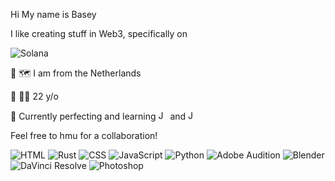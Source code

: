 Hi My name is Basey

I like creating stuff in Web3, specifically on<p align="left"> <img src="https://img.shields.io/badge/Solana-3A4CF6?style=for-the-badge&logo=solana&logoColor=white" alt="Solana" /></p>

🔹 🗺️ I am from the Netherlands

🔹 🖐🏼 22 y/o

🔹 Currently perfecting and learning <img src="https://raw.githubusercontent.com/danielcranney/readme-generator/main/public/icons/skills/javascript-colored.svg" alt="JS" style="width: 15px; height: 15px;" />
 and <img src="https://raw.githubusercontent.com/danielcranney/readme-generator/main/public/icons/skills/rust-colored.svg" alt="JS" style="width: 15px; height: 15px;" />

Feel free to hmu for a collaboration!

<p align="left">
  <!-- HTML -->
  <img src="https://img.shields.io/badge/HTML5-E34F26?style=flat-square&logo=html5&logoColor=white" alt="HTML" />
  <!-- Rust -->
  <img src="https://img.shields.io/badge/Rust-000000?style=flat-square&logo=rust&logoColor=white" alt="Rust" />
  <!-- CSS -->
  <img src="https://img.shields.io/badge/CSS3-1572B6?style=flat-square&logo=css3&logoColor=white" alt="CSS" />
  <!-- JavaScript -->
  <img src="https://img.shields.io/badge/JavaScript-F7DF1E?style=flat-square&logo=javascript&logoColor=black" alt="JavaScript" />
  <!-- Python -->
  <img src="https://img.shields.io/badge/Python-3776AB?style=flat-square&logo=python&logoColor=white" alt="Python" />
  <!-- Adobe Audition -->
  <img src="https://img.shields.io/badge/Adobe%20Audition-9999FF?style=flat-square&logo=adobe-audition&logoColor=white" alt="Adobe Audition" />
  <!-- Blender -->
  <img src="https://img.shields.io/badge/Blender-F5792A?style=flat-square&logo=blender&logoColor=white" alt="Blender" />
  <!-- DaVinci Resolve -->
  <img src="https://img.shields.io/badge/DaVinci%20Resolve-362360?style=flat-square&logo=davinci-resolve&logoColor=white" alt="DaVinci Resolve" />
  <!-- Photoshop -->
  <img src="https://img.shields.io/badge/Adobe%20Photoshop-31A8FF?style=flat-square&logo=adobe-photoshop&logoColor=white" alt="Photoshop" />
</p>
